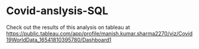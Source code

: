 # Covid-anslysis-SQL
Check out the results of this analysis on tableau at https://public.tableau.com/app/profile/manish.kumar.sharma2270/viz/Covid19WorldData_16541810395780/Dashboard1
